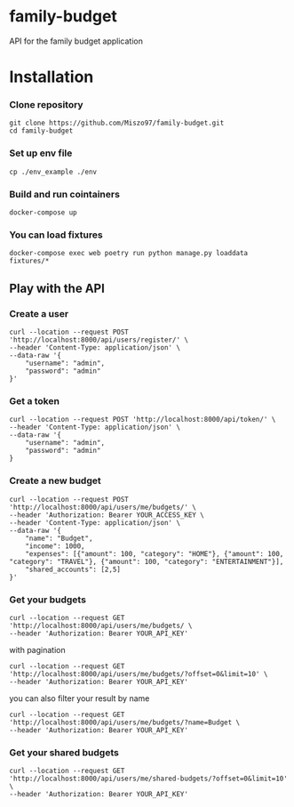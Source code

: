 # family-budget
API for the family budget application

# Installation 

### Clone repository
```
git clone https://github.com/Miszo97/family-budget.git
cd family-budget
```
### Set up env file
```
cp ./env_example ./env
````
### Build and run cointainers
```
docker-compose up
```

### You can load fixtures
```
docker-compose exec web poetry run python manage.py loaddata fixtures/*
```

## Play with the API

### Create a user
```
curl --location --request POST 'http://localhost:8000/api/users/register/' \
--header 'Content-Type: application/json' \
--data-raw '{
    "username": "admin",
    "password": "admin"
}'
```

### Get a token
```
curl --location --request POST 'http://localhost:8000/api/token/' \
--header 'Content-Type: application/json' \
--data-raw '{
    "username": "admin",
    "password": "admin"
}
```

### Create a new budget
```
curl --location --request POST 'http://localhost:8000/api/users/me/budgets/' \
--header 'Authorization: Bearer YOUR_ACCESS_KEY \
--header 'Content-Type: application/json' \
--data-raw '{
    "name": "Budget",
    "income": 1000,
    "expenses": [{"amount": 100, "category": "HOME"}, {"amount": 100, "category": "TRAVEL"}, {"amount": 100, "category": "ENTERTAINMENT"}],
    "shared_accounts": [2,5]
}'
```

### Get your budgets
```
curl --location --request GET 'http://localhost:8000/api/users/me/budgets/ \
--header 'Authorization: Bearer YOUR_API_KEY'
```
with pagination
```
curl --location --request GET 'http://localhost:8000/api/users/me/budgets/?offset=0&limit=10' \
--header 'Authorization: Bearer YOUR_API_KEY'
```
you can also filter your result by name
```
curl --location --request GET 'http://localhost:8000/api/users/me/budgets/?name=Budget \
--header 'Authorization: Bearer YOUR_API_KEY'
```

### Get your shared budgets
```
curl --location --request GET 'http://localhost:8000/api/users/me/shared-budgets/?offset=0&limit=10' \
--header 'Authorization: Bearer YOUR_API_KEY'
```